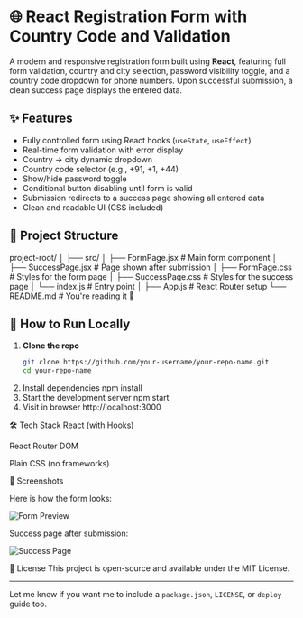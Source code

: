 # 🌐 React Registration Form with Country Code and Validation

A modern and responsive registration form built using **React**, featuring full form validation, country and city selection, password visibility toggle, and a country code dropdown for phone numbers. Upon successful submission, a clean success page displays the entered data.

## ✨ Features

- Fully controlled form using React hooks (`useState`, `useEffect`)
- Real-time form validation with error display
- Country → city dynamic dropdown
- Country code selector (e.g., +91, +1, +44)
- Show/hide password toggle
- Conditional button disabling until form is valid
- Submission redirects to a success page showing all entered data
- Clean and readable UI (CSS included)

## 📂 Project Structure

project-root/
│
├── src/
│ ├── FormPage.jsx # Main form component
│ ├── SuccessPage.jsx # Page shown after submission
│ ├── FormPage.css # Styles for the form page
│ ├── SuccessPage.css # Styles for the success page
│ └── index.js # Entry point
│
├── App.js # React Router setup
└── README.md # You're reading it 🙂


## 🔧 How to Run Locally

1. **Clone the repo**
   ```bash
   git clone https://github.com/your-username/your-repo-name.git
   cd your-repo-name

2. Install dependencies
   npm install
3. Start the development server
   npm start
4. Visit in browser
   http://localhost:3000

🛠 Tech Stack
React (with Hooks)

React Router DOM

Plain CSS (no frameworks)

📸 Screenshots

Here is how the form looks:

![Form Preview](./Week-1/assets/form-preview.png)

Success page after submission:

![Success Page](./Week-1/assets/success-page.png)


📄 License
This project is open-source and available under the MIT License.

---

Let me know if you want me to include a `package.json`, `LICENSE`, or `deploy` guide too.

